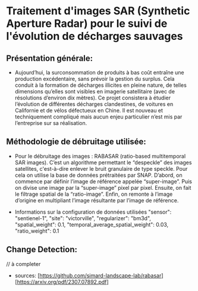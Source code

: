 # Traitement d'images SAR (Synthetic Aperture Radar) pour le suivi de l'évolution de décharges sauvages
## Présentation générale: 
* Aujourd’hui, la surconsommation de produits à bas coût entraîne une production excédentaire, sans prévoir la gestion du surplus. Cela conduit à la formation de décharges illicites en pleine nature, de telles dimensions qu’elles sont visibles en imagerie satellitaire (avec de résolutions d’environ dix mètres). Ce projet consistera à étudier l’évolution de différentes décharges clandestines, de voitures en Californie et de vélos défectueux en Chine. Il est nouveau et techniquement compliqué mais aucun enjeu particulier n’est mis par l’entreprise sur sa réalisation.

## Méthodologie de débruitage utilisée:
* Pour le débruitage des images : RABASAR (ratio-based multitemporal SAR images). C’est un algorithme permettant le “despeckle” des images satellites, c'est-à-dire enlever le bruit granulaire de type speckle. Pour cela on utilise la base de données prétraitées par SNAP. D’abord, on commence par définir l’image de référence appelée “super-image”. Puis on divise une image par la “super-image” pixel par pixel. Ensuite, on fait le filtrage spatial de la “ratio-image”. Enfin, on remonte à l’image d’origine en multipliant l’image résultante par l’image de référence.

* Informations sur la configuration de données utilisées 
  "sensor": "sentienel-1",
  "site": "victorville",
  "regularizer": "bm3d",
  "spatial_weight": 0.1,
  "temporal_average_spatial_weight": 0.03,
  "ratio_weight": 0.1
  
## Change Detection: 

// à completer



* sources: [https://github.com/simard-landscape-lab/rabasar]
[https://arxiv.org/pdf/2307.07892.pdf]

